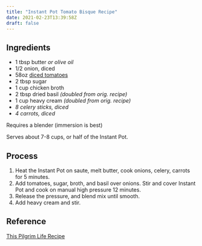 ```yaml
---
title: "Instant Pot Tomato Bisque Recipe"
date: 2021-02-23T13:39:58Z
draft: false
---
```


## Ingredients

* 1 tbsp butter _or olive oil_
* 1/2 onion, diced
* 58oz [diced tomatoes](https://www.costco.com/kirkland-signature-organic-diced-tomatoes%2C-14.5-oz%2C-8-count.product.100334857.html)
* 2 tbsp sugar
* 1 cup chicken broth
* 2 tbsp dried basil _(doubled from orig. recipe)_
* 1 cup heavy cream _(doubled from orig. recipe)_
* _8 celery sticks, diced_
* _4 carrots, diced_

Requires a blender (immersion is best)

Serves about 7-8 cups, or half of the Instant Pot.

## Process

1. Heat the Instant Pot on saute, melt butter, cook onions, celery, carrots for 5 minutes.
1. Add tomatoes, sugar, broth, and basil over onions. Stir and cover Instant Pot
and cook on manual high pressure 12 minutes.
1. Release the pressure, and blend mix until smooth.
1. Add heavy cream and stir.

## Reference

[This Pilgrim Life Recipe](https://www.thispilgrimlife.com/instant-pot-creamy-tomato-soup/)
